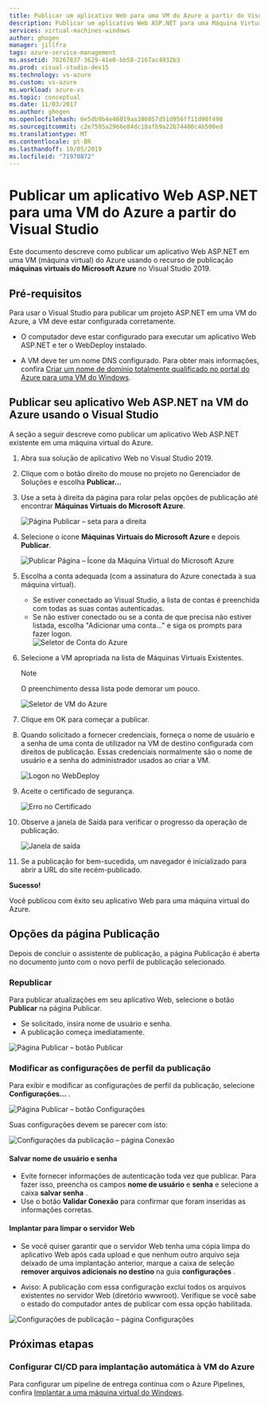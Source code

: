```yaml
---
title: Publicar um aplicativo Web para uma VM do Azure a partir do Visual Studio
description: Publicar um aplicativo Web ASP.NET para uma Máquina Virtual do Azure a partir do Visual Studio
services: virtual-machines-windows
author: ghogen
manager: jillfra
tags: azure-service-management
ms.assetid: 70267837-3629-41e0-bb58-2167ac4932b3
ms.prod: visual-studio-dev15
ms.technology: vs-azure
ms.custom: vs-azure
ms.workload: azure-vs
ms.topic: conceptual
ms.date: 11/03/2017
ms.author: ghogen
ms.openlocfilehash: 6e5db9b4e46019aa386057d51d956ff11d90f498
ms.sourcegitcommit: c2e7595a2966e84dc10afb9a22b74400c4b500ed
ms.translationtype: MT
ms.contentlocale: pt-BR
ms.lasthandoff: 10/05/2019
ms.locfileid: "71970872"
---
```

# <a name="publish-an-aspnet-web-app-to-an-azure-vm-from-visual-studio"></a>Publicar um aplicativo Web ASP.NET para uma VM do Azure a partir do Visual Studio

Este documento descreve como publicar um aplicativo Web ASP.NET em uma VM (máquina virtual) do Azure usando o recurso de publicação **máquinas virtuais do Microsoft Azure** no Visual Studio 2019.  

## <a name="prerequisites"></a>Pré-requisitos
Para usar o Visual Studio para publicar um projeto ASP.NET em uma VM do Azure, a VM deve estar configurada corretamente.

- O computador deve estar configurado para executar um aplicativo Web ASP.NET e ter o WebDeploy instalado.

- A VM deve ter um nome DNS configurado. Para obter mais informações, confira [Criar um nome de domínio totalmente qualificado no portal do Azure para uma VM do Windows](portal-create-fqdn.md).

## <a name="publish-your-aspnet-web-app-to-the-azure-vm-using-visual-studio"></a>Publicar seu aplicativo Web ASP.NET na VM do Azure usando o Visual Studio
A seção a seguir descreve como publicar um aplicativo Web ASP.NET existente em uma máquina virtual do Azure.

1. Abra sua solução de aplicativo Web no Visual Studio 2019.
2. Clique com o botão direito do mouse no projeto no Gerenciador de Soluções e escolha **Publicar...**
3. Use a seta à direita da página para rolar pelas opções de publicação até encontrar **Máquinas Virtuais do Microsoft Azure**.  

   ![Página Publicar – seta para a direita]

4. Selecione o ícone **Máquinas Virtuais do Microsoft Azure** e depois **Publicar**.

   ![Publicar Página – Ícone da Máquina Virtual do Microsoft Azure]

5. Escolha a conta adequada (com a assinatura do Azure conectada à sua máquina virtual).  
   - Se estiver conectado ao Visual Studio, a lista de contas é preenchida com todas as suas contas autenticadas.  
   - Se não estiver conectado ou se a conta de que precisa não estiver listada, escolha "Adicionar uma conta..." e siga os prompts para fazer logon.  
   ![Seletor de Conta do Azure]  

6. Selecione a VM apropriada na lista de Máquinas Virtuais Existentes.

   > [!Note]
   > O preenchimento dessa lista pode demorar um pouco.

   ![Seletor de VM do Azure]

7. Clique em OK para começar a publicar.

8. Quando solicitado a fornecer credenciais, forneça o nome de usuário e a senha de uma conta de utilizador na VM de destino configurada com direitos de publicação. Essas credenciais normalmente são o nome de usuário e a senha do administrador usados ao criar a VM.  

   ![Logon no WebDeploy]

9. Aceite o certificado de segurança.

   ![Erro no Certificado]

10. Observe a janela de Saída para verificar o progresso da operação de publicação.

    ![Janela de saída]

11. Se a publicação for bem-sucedida, um navegador é inicializado para abrir a URL do site recém-publicado.

**Sucesso!**

Você publicou com êxito seu aplicativo Web para uma máquina virtual do Azure.

## <a name="publish-page-options"></a>Opções da página Publicação

Depois de concluir o assistente de publicação, a página Publicação é aberta no documento junto com o novo perfil de publicação selecionado.

### <a name="re-publish"></a>Republicar

Para publicar atualizações em seu aplicativo Web, selecione o botão **Publicar** na página Publicar.  
- Se solicitado, insira nome de usuário e senha.  
- A publicação começa imediatamente.

![Página Publicar – botão Publicar]

### <a name="modify-publish-profile-settings"></a>Modificar as configurações de perfil da publicação

Para exibir e modificar as configurações de perfil da publicação, selecione **Configurações...** .  

![Página Publicar – botão Configurações]

Suas configurações devem se parecer com isto:  

![Configurações da publicação – página Conexão]

#### <a name="save-user-name-and-password"></a>Salvar nome de usuário e senha
- Evite fornecer informações de autenticação toda vez que publicar. Para fazer isso, preencha os campos **nome de usuário** e **senha** e selecione a caixa **salvar senha** .
- Use o botão **Validar Conexão** para confirmar que foram inseridas as informações corretas.

#### <a name="deploy-to-clean-web-server"></a>Implantar para limpar o servidor Web

- Se você quiser garantir que o servidor Web tenha uma cópia limpa do aplicativo Web após cada upload e que nenhum outro arquivo seja deixado de uma implantação anterior, marque a caixa de seleção **remover arquivos adicionais no destino** na guia **configurações** .

- Aviso: A publicação com essa configuração exclui todos os arquivos existentes no servidor Web (diretório wwwroot). Verifique se você sabe o estado do computador antes de publicar com essa opção habilitada. 

![Configurações de publicação – página Configurações]

## <a name="next-steps"></a>Próximas etapas

### <a name="set-up-cicd-for-automated-deployment-to-azure-vm"></a>Configurar CI/CD para implantação automática à VM do Azure

Para configurar um pipeline de entrega contínua com o Azure Pipelines, confira [Implantar a uma máquina virtual do Windows](https://docs.microsoft.com/vsts/build-release/apps/cd/deploy-webdeploy-iis-deploygroups).

[VM Overview - DNS Name]: ../../../includes/media/publish-web-app-from-visual-studio/VMOverviewDNSName.png
[IP Address Config - DNS Name]: ../../../includes/media/publish-web-app-from-visual-studio/IPAddressConfigDNSName.png
[VM Overview - DNS Configured]: ../../../includes/media/publish-web-app-from-visual-studio/VMOverviewDNSConfigured.png
[Página Publicar – seta para a direita]: ../../../includes/media/publish-web-app-from-visual-studio/PublishPageRightArrow.png
[Publicar Página – Ícone da Máquina Virtual do Microsoft Azure]: ../../../includes/media/publish-web-app-from-visual-studio/PublishPageMicrosoftAzureVirtualMachineIcon.png
[Seletor de Conta do Azure]: ../../../includes/media/publish-web-app-from-visual-studio/ChooseVM-SelectAccount.png
[Seletor de VM do Azure]: ../../../includes/media/publish-web-app-from-visual-studio/ChooseVM-SelectVM.png
[Logon no WebDeploy]: ../../../includes/media/publish-web-app-from-visual-studio/WebDeployLogin.png
[Erro no Certificado]: ../../../includes/media/publish-web-app-from-visual-studio/CertificateError.png
[Janela de Saída]: ../../../includes/media/publish-web-app-from-visual-studio/OutputWindow.png
[Página Publicar – botão Publicar]: ../../../includes/media/publish-web-app-from-visual-studio/PublishPagePublishButton.png
[Página Publicar – botão Configurações]: ../../../includes/media/publish-web-app-from-visual-studio/PublishPageSettingsButton.png
[Configurações da publicação – página Conexão]: ../../../includes/media/publish-web-app-from-visual-studio/PublishSettingsConnectionPage.png
[Configurações de publicação – página Configurações]: ../../../includes/media/publish-web-app-from-visual-studio/PublishSettingsSettingsPage.png
